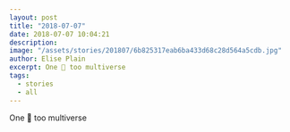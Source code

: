 ```yaml
---
layout: post
title: "2018-07-07"
date: 2018-07-07 10:04:21
description: 
image: "/assets/stories/201807/6b825317eab6ba433d68c28d564a5cdb.jpg"
author: Elise Plain
excerpt: One 🌳 too multiverse
tags: 
  - stories
  - all
---
```


One 🌳 too multiverse
<p></p>
